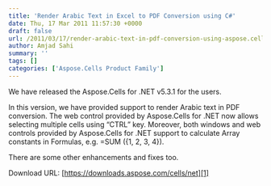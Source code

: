 ```yaml
---
title: 'Render Arabic Text in Excel to PDF Conversion using C#'
date: Thu, 17 Mar 2011 11:57:30 +0000
draft: false
url: /2011/03/17/render-arabic-text-in-pdf-conversion-using-aspose.cells-for-.net-5.3.1/
author: Amjad Sahi
summary: ''
tags: []
categories: ['Aspose.Cells Product Family']
---
```


We have released the Aspose.Cells for .NET v5.3.1 for the users.

In this version, we have provided support to render Arabic text in PDF conversion. The web control provided by Aspose.Cells for .NET now allows selecting multiple cells using “CTRL” key. Moreover, both windows and web controls provided by Aspose.Cells for .NET support to calculate Array constants in Formulas, e.g. =SUM ({1, 2, 3, 4}).

There are some other enhancements and fixes too.

Download URL: [https://downloads.aspose.com/cells/net][1]




[1]: https://downloads.aspose.com/cells/net





